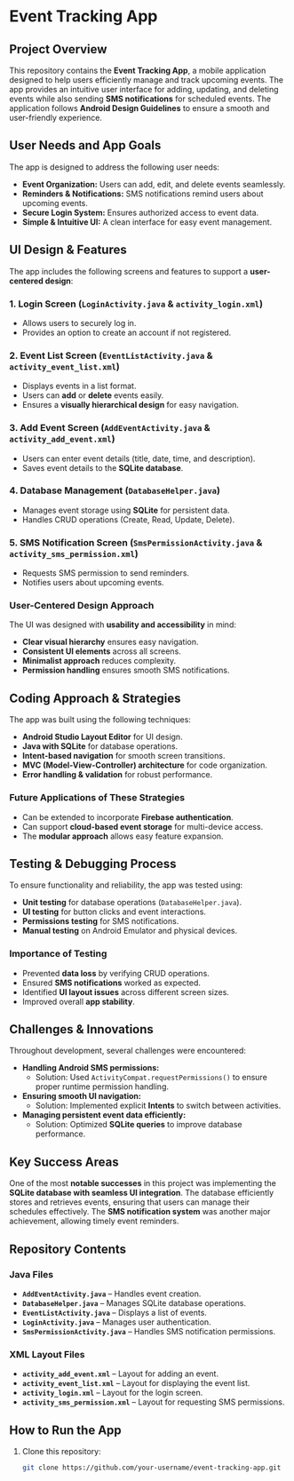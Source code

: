 # Event Tracking App

## Project Overview
This repository contains the **Event Tracking App**, a mobile application designed to help users efficiently manage and track upcoming events. The app provides an intuitive user interface for adding, updating, and deleting events while also sending **SMS notifications** for scheduled events. The application follows **Android Design Guidelines** to ensure a smooth and user-friendly experience.

## User Needs and App Goals
The app is designed to address the following user needs:
- **Event Organization:** Users can add, edit, and delete events seamlessly.
- **Reminders & Notifications:** SMS notifications remind users about upcoming events.
- **Secure Login System:** Ensures authorized access to event data.
- **Simple & Intuitive UI:** A clean interface for easy event management.

## UI Design & Features
The app includes the following screens and features to support a **user-centered design**:

### **1. Login Screen (`LoginActivity.java` & `activity_login.xml`)**
   - Allows users to securely log in.
   - Provides an option to create an account if not registered.

### **2. Event List Screen (`EventListActivity.java` & `activity_event_list.xml`)**
   - Displays events in a list format.
   - Users can **add** or **delete** events easily.
   - Ensures a **visually hierarchical design** for easy navigation.

### **3. Add Event Screen (`AddEventActivity.java` & `activity_add_event.xml`)**
   - Users can enter event details (title, date, time, and description).
   - Saves event details to the **SQLite database**.

### **4. Database Management (`DatabaseHelper.java`)**
   - Manages event storage using **SQLite** for persistent data.
   - Handles CRUD operations (Create, Read, Update, Delete).

### **5. SMS Notification Screen (`SmsPermissionActivity.java` & `activity_sms_permission.xml`)**
   - Requests SMS permission to send reminders.
   - Notifies users about upcoming events.

### **User-Centered Design Approach**
The UI was designed with **usability and accessibility** in mind:
- **Clear visual hierarchy** ensures easy navigation.
- **Consistent UI elements** across all screens.
- **Minimalist approach** reduces complexity.
- **Permission handling** ensures smooth SMS notifications.

## Coding Approach & Strategies
The app was built using the following techniques:
- **Android Studio Layout Editor** for UI design.
- **Java with SQLite** for database operations.
- **Intent-based navigation** for smooth screen transitions.
- **MVC (Model-View-Controller) architecture** for code organization.
- **Error handling & validation** for robust performance.

### **Future Applications of These Strategies**
- Can be extended to incorporate **Firebase authentication**.
- Can support **cloud-based event storage** for multi-device access.
- The **modular approach** allows easy feature expansion.

## Testing & Debugging Process
To ensure functionality and reliability, the app was tested using:
- **Unit testing** for database operations (`DatabaseHelper.java`).
- **UI testing** for button clicks and event interactions.
- **Permissions testing** for SMS notifications.
- **Manual testing** on Android Emulator and physical devices.

### **Importance of Testing**
- Prevented **data loss** by verifying CRUD operations.
- Ensured **SMS notifications** worked as expected.
- Identified **UI layout issues** across different screen sizes.
- Improved overall **app stability**.

## Challenges & Innovations
Throughout development, several challenges were encountered:
- **Handling Android SMS permissions:**  
  - Solution: Used `ActivityCompat.requestPermissions()` to ensure proper runtime permission handling.
- **Ensuring smooth UI navigation:**  
  - Solution: Implemented explicit **Intents** to switch between activities.
- **Managing persistent event data efficiently:**  
  - Solution: Optimized **SQLite queries** to improve database performance.

## Key Success Areas
One of the most **notable successes** in this project was implementing the **SQLite database with seamless UI integration**. The database efficiently stores and retrieves events, ensuring that users can manage their schedules effectively. The **SMS notification system** was another major achievement, allowing timely event reminders.

## Repository Contents
### **Java Files**
- **`AddEventActivity.java`** – Handles event creation.
- **`DatabaseHelper.java`** – Manages SQLite database operations.
- **`EventListActivity.java`** – Displays a list of events.
- **`LoginActivity.java`** – Manages user authentication.
- **`SmsPermissionActivity.java`** – Handles SMS notification permissions.

### **XML Layout Files**
- **`activity_add_event.xml`** – Layout for adding an event.
- **`activity_event_list.xml`** – Layout for displaying the event list.
- **`activity_login.xml`** – Layout for the login screen.
- **`activity_sms_permission.xml`** – Layout for requesting SMS permissions.

## How to Run the App
1. Clone this repository:
   ```sh
   git clone https://github.com/your-username/event-tracking-app.git